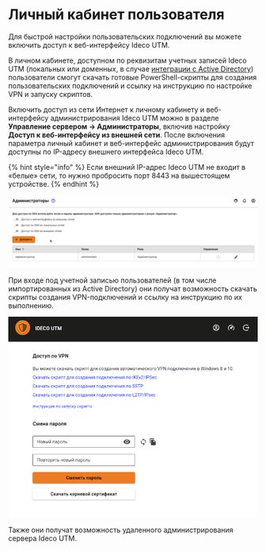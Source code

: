 # Личный кабинет пользователя

Для быстрой настройки пользовательских подключений вы можете включить доступ к веб-интерфейсу Ideco UTM.

В личном кабинете, доступном по реквизитам учетных записей Ideco UTM (локальных или доменных, в случае [интеграции с Active Directory](../../active-directory/)) пользователи смогут скачать готовые PowerShell-скрипты для создания пользовательских подключений и ссылку на инструкцию по настройке VPN и запуску скриптов.

Включить доступ из сети Интернет к личному кабинету и веб-интерфейсу администрирования Ideco UTM можно в разделе **Управление сервером -> Администраторы**, включив настройку **Доступ к веб-интерфейсу из внешней сети**. После включения параметра личный кабинет и веб-интерфейс администрирования будут доступны по IP-адресу внешнего интерфейса Ideco UTM.

{% hint style="info" %}
Если внешний IP-адрес Ideco UTM не входит в «белые» сети, то нужно пробросить порт 8443 на вышестоящем устройстве.
{% endhint %}

![](../../../../.gitbook/assets/admins-access-outside.gif)

При входе под учетной записью пользователей (в том числе импортированных из Active Directory) они получат возможность скачать скрипты создания VPN-подключений и ссылку на инструкцию по их выполнению.

![](../../../../.gitbook/assets/user_lk.png)

Также они получат возможность удаленного администрирования сервера Ideco UTM.
